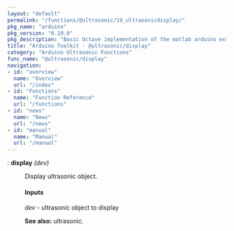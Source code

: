 ```yaml
---
layout: "default"
permalink: "/functions/@ultrasonic/19_ultrasonicdisplay/"
pkg_name: "arduino"
pkg_version: "0.10.0"
pkg_description: "Basic Octave implementation of the matlab arduino extension,  allowing communication to a programmed arduino board to control its  hardware."
title: "Arduino Toolkit - @ultrasonic/display"
category: "Arduino Ultrasonic Functions"
func_name: "@ultrasonic/display"
navigation:
- id: "overview"
  name: "Overview"
  url: "/index"
- id: "Functions"
  name: "Function Reference"
  url: "/functions"
- id: "news"
  name: "News"
  url: "/news"
- id: "manual"
  name: "Manual"
  url: "/manual"
---
```

<dl class="def">
<dt id="index-display"><span class="category">: </span><span><em></em> <strong>display</strong> <em>(<var>dev</var>)</em><a href='#index-display' class='copiable-anchor'></a></span></dt>
<dd><p>Display ultrasonic object.
</p>
<span id="Inputs"></span><h4 class="subsubheading">Inputs</h4>
<p><var>dev</var> - ultrasonic object to display
</p>

<p><strong>See also:</strong> ultrasonic.
 </p></dd></dl>